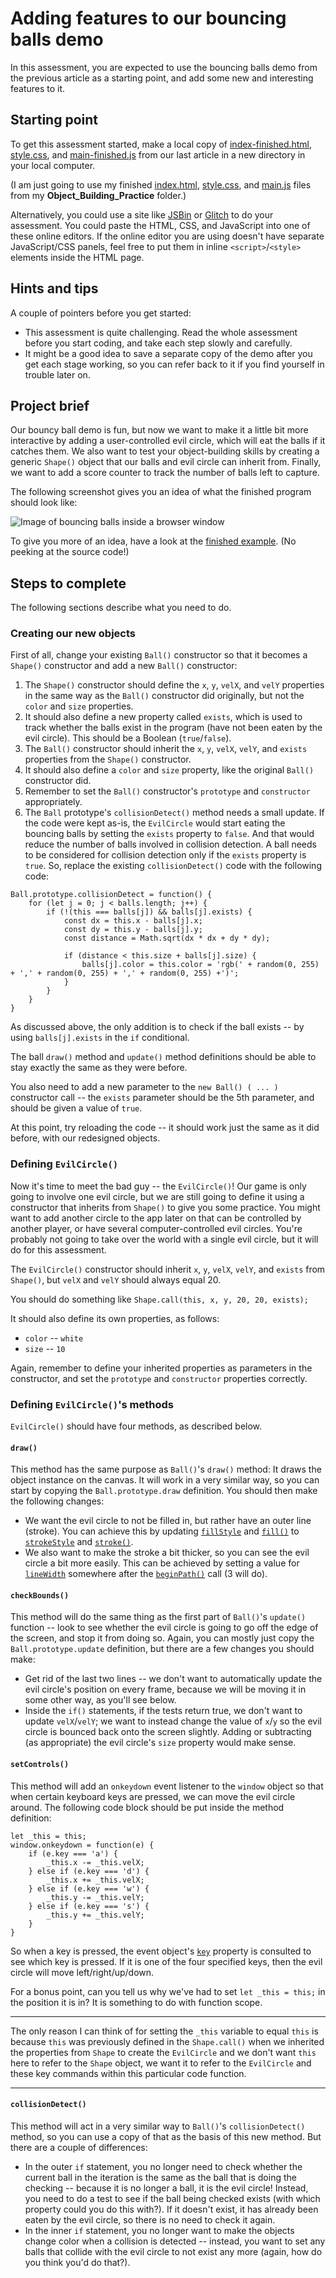 # Adding features to our bouncing balls demo

In this assessment, you are expected to use the bouncing balls demo from the previous article as a starting point, and add some new and interesting features to it.

## Starting point

To get this assessment started, make a local copy of [index-finished.html](https://github.com/mdn/learning-area/blob/master/javascript/oojs/bouncing-balls/index-finished.html), [style.css](https://github.com/mdn/learning-area/blob/master/javascript/oojs/bouncing-balls/style.css), and [main-finished.js](https://github.com/mdn/learning-area/blob/master/javascript/oojs/bouncing-balls/main-finished.js) from our last article in a new directory in your local computer.

(I am just going to use my finished [index.html](https://github.com/AndrewSRea/My_Learning_Port/blob/main/JavaScript/Intro_JS_Objects/Object_Building_Practice/index.html), [style.css](https://github.com/AndrewSRea/My_Learning_Port/blob/main/JavaScript/Intro_JS_Objects/Object_Building_Practice/style.css), and [main.js](https://github.com/AndrewSRea/My_Learning_Port/blob/main/JavaScript/Intro_JS_Objects/Object_Building_Practice/main.js) files from my **Object_Building_Practice** folder.)

Alternatively, you could use a site like [JSBin]() or [Glitch]() to do your assessment. You could paste the HTML, CSS, and JavaScript into one of these online editors. If the online editor you are using doesn't have separate JavaScript/CSS panels, feel free to put them in inline `<script>`/`<style>` elements inside the HTML page.

## Hints and tips

A couple of pointers before you get started:

* This assessment is quite challenging. Read the whole assessment before you start coding, and take each step slowly and carefully.
* It might be a good idea to save a separate copy of the demo after you get each stage working, so you can refer back to it if you find yourself in trouble later on.

## Project brief

Our bouncy ball demo is fun, but now we want to make it a little bit more interactive by adding a user-controlled evil circle, which will eat the balls if it catches them. We also want to test your object-building skills by creating a generic `Shape()` object that our balls and evil circle can inherit from. Finally, we want to add a score counter to track the number of balls left to capture.

The following screenshot gives you an idea of what the finished program should look like:

![Image of bouncing balls inside a browser window](https://developer.mozilla.org/en-US/docs/Learn/JavaScript/Objects/Adding_bouncing_balls_features/bouncing-evil-circle.png)

To give you more of an idea, have a look at the [finished example](https://mdn.github.io/learning-area/javascript/oojs/assessment/). (No peeking at the source code!)

## Steps to complete 

The following sections describe what you need to do.

### Creating our new objects

First of all, change your existing `Ball()` constructor so that it becomes a `Shape()` constructor and add a new `Ball()` constructor:

1. The `Shape()` constructor should define the `x`, `y`, `velX`, and `velY` properties in the same way as the `Ball()` constructor did originally, but not the `color` and `size` properties.
2. It should also define a new property called `exists`, which is used to track whether the balls exist in the program (have not been eaten by the evil circle). This should be a Boolean (`true`/`false`).
3. The `Ball()` constructor should inherit the `x`, `y`, `velX`, `velY`, and `exists` properties from the `Shape()` constructor.
4. It should also define a `color` and `size` property, like the original `Ball()` constructor did.
5. Remember to set the `Ball()` constructor's `prototype` and `constructor` appropriately.
6. The `Ball` prototype's `collisionDetect()` method needs a small update. If the code were kept as-is, the `EvilCircle` would start eating the bouncing balls by setting the `exists` property to `false`. And that would reduce the number of balls involved in collision detection. A ball needs to be considered for collision detection only if the `exists` property is `true`. So, replace the existing `collisionDetect()` code with the following code:
```
Ball.prototype.collisionDetect = function() {
    for (let j = 0; j < balls.length; j++) {
        if (!(this === balls[j]) && balls[j].exists) {
            const dx = this.x - balls[j].x;
            const dy = this.y - balls[j].y;
            const distance = Math.sqrt(dx * dx + dy * dy);

            if (distance < this.size + balls[j].size) {
                balls[j].color = this.color = 'rgb(' + random(0, 255) + ',' + random(0, 255) + ',' + random(0, 255) +')';
            }
        }
    }
}
```
As discussed above, the only addition is to check if the ball exists -- by using `balls[j].exists` in the `if` conditional.

The ball `draw()` method and `update()` method definitions should be able to stay exactly the same as they were before.

You also need to add a new parameter to the `new Ball() ( ... )` constructor call -- the `exists` parameter should be the 5th parameter, and should be given a value of `true`.

At this point, try reloading the code -- it should work just the same as it did before, with our redesigned objects.

### Defining `EvilCircle()`

Now it's time to meet the bad guy -- the `EvilCircle()`! Our game is only going to involve one evil circle, but we are still going to define it using a constructor that inherits from `Shape()` to give you some practice. You might want to add another circle to the app later on that can be controlled by another player, or have several computer-controlled evil circles. You're probably not going to take over the world with a single evil circle, but it will do for this assessment.

The `EvilCircle()` constructor should inherit `x`, `y`, `velX`, `velY`, and `exists` from `Shape()`, but `velX` and `velY` should always equal 20.

You should do something like `Shape.call(this, x, y, 20, 20, exists);`

It should also define its own properties, as follows:

* `color` -- `white`
* `size` -- `10`

Again, remember to define your inherited properties as parameters in the constructor, and set the `prototype` and `constructor` properties correctly.

### Defining `EvilCircle()`'s methods

`EvilCircle()` should have four methods, as described below.

#### `draw()`

This method has the same purpose as `Ball()`'s `draw()` method: It draws the object instance on the canvas. It will work in a very similar way, so you can start by copying the `Ball.prototype.draw` definition. You should then make the following changes:

* We want the evil circle to not be filled in, but rather have an outer line (stroke). You can achieve this by updating [`fillStyle`](https://developer.mozilla.org/en-US/docs/Web/API/CanvasRenderingContext2D/fillStyle) and [`fill()`](https://developer.mozilla.org/en-US/docs/Web/API/CanvasRenderingContext2D/fill) to [`strokeStyle`](https://developer.mozilla.org/en-US/docs/Web/API/CanvasRenderingContext2D/strokeStyle) and [`stroke()`](https://developer.mozilla.org/en-US/docs/Web/API/CanvasRenderingContext2D/strokeStyle).
* We also want to make the stroke a bit thicker, so you can see the evil circle a bit more easily. This can be achieved by setting a value for [`lineWidth`](https://developer.mozilla.org/en-US/docs/Web/API/CanvasRenderingContext2D/lineWidth) somewhere after the [`beginPath()`](https://developer.mozilla.org/en-US/docs/Web/API/CanvasRenderingContext2D/beginPath) call (3 will do).

#### `checkBounds()`

This method will do the same thing as the first part of `Ball()`'s `update()` function -- look to see whether the evil circle is going to go off the edge of the screen, and stop it from doing so. Again, you can mostly just copy the `Ball.prototype.update` definition, but there are a few changes you should make:

* Get rid of the last two lines -- we don't want to automatically update the evil circle's position on every frame, because we will be moving it in some other way, as you'll see below.
* Inside the `if()` statements, if the tests return true, we don't want to update `velX`/`velY`; we want to instead change the value of `x`/`y` so the evil circle is bounced back onto the screen slightly. Adding or subtracting (as appropriate) the evil circle's `size` property would make sense.

#### `setControls()`

This method will add an `onkeydown` event listener to the `window` object so that when certain keyboard keys are pressed, we can move the evil circle around. The following code block should be put inside the method definition:
```
let _this = this;
window.onkeydown = function(e) {
    if (e.key === 'a') {
        _this.x -= _this.velX;
    } else if (e.key === 'd') {
        _this.x += _this.velX;
    } else if (e.key === 'w') {
        _this.y -= _this.velY;
    } else if (e.key === 's') {
        _this.y += _this.velY;
    }
}
```
So when a key is pressed, the event object's [`key`]() property is consulted to see which key is pressed. If it is one of the four specified keys, then the evil circle will move left/right/up/down.

For a bonus point, can you tell us why we've had to set `let _this = this;` in the position it is in? It is something to do with function scope.

<hr>

The only reason I can think of for setting the `_this` variable to equal `this` is because `this` was previously defined in the `Shape.call()` when we inherited the properties from `Shape` to create the `EvilCircle` and we don't want `this` here to refer to the `Shape` object, we want it to refer to the `EvilCircle` and these key commands within this particular code function.

<hr>

#### `collisionDetect()`

This method will act in a very similar way to `Ball()`'s `collisionDetect()` method, so you can use a copy of that as the basis of this new method. But there are a couple of differences:

* In the outer `if` statement, you no longer need to check whether the current ball in the iteration is the same as the ball that is doing the checking -- because it is no longer a ball, it is the evil circle! Instead, you need to do a test to see if the ball being checked exists (with which property could you do this with?). If it doesn't exist, it has already been eaten by the evil circle, so there is no need to check it again.
* In the inner `if` statement, you no longer want to make the objects change color when a collision is detected -- instead, you want to set any balls that collide with the evil circle to not exist any more (again, how do you think you'd do that?).

